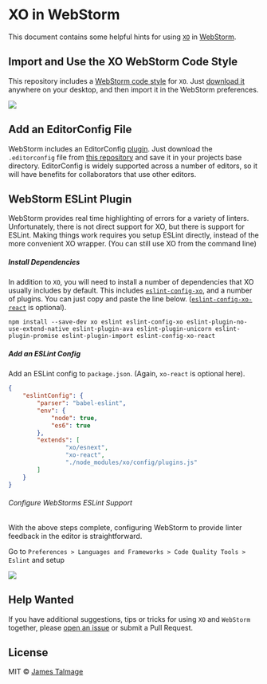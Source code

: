 # XO in WebStorm

This document contains some helpful hints for using [`XO`](https://github.com/sindresorhus/xo) in [WebStorm](https://www.jetbrains.com/webstorm/).

## Import and Use the XO WebStorm Code Style

This repository includes a [WebStorm code style](https://raw.githubusercontent.com/jamestalmage/xo-with-webstorm/master/.editorconfig) for `XO`. Just [download it](https://raw.githubusercontent.com/jamestalmage/xo-with-webstorm/master/.editorconfig) anywhere on your desktop, and then import it in the WebStorm preferences.

![](https://raw.githubusercontent.com/jamestalmage/xo-with-webstorm/master/images/import-code-style.png)

## Add an EditorConfig File

WebStorm includes an EditorConfig [plugin](https://plugins.jetbrains.com/plugin/7294-editorconfig). Just download the `.editorconfig` file from [this repository](https://raw.githubusercontent.com/jamestalmage/xo-with-webstorm/master/.editorconfig) and save it in your projects base directory. EditorConfig is widely supported across a number of editors, so it will have benefits for collaborators that use other editors.

## WebStorm ESLint Plugin

WebStorm provides real time highlighting of errors for a variety of linters. Unfortunately, there is not direct support for XO, but there is support for ESLint. Making things work requires you setup ESLint directly, instead of the more convenient XO wrapper. (You can still use XO from the command line)


##### Install Dependencies

In addition to `XO`, you will need to install a number of dependencies that XO usually includes by default. This includes [`eslint-config-xo`](https://github.com/sindresorhus/eslint-config-xo), and a number of plugins. You can just copy and paste the line below. ([`eslint-config-xo-react`](https://github.com/sindresorhus/eslint-config-xo-react) is optional).

```
npm install --save-dev xo eslint eslint-config-xo eslint-plugin-no-use-extend-native eslint-plugin-ava eslint-plugin-unicorn eslint-plugin-promise eslint-plugin-import eslint-config-xo-react
```

##### Add an ESLint Config

Add an ESLint config to `package.json`. (Again, `xo-react` is optional here).

```json
{
	"eslintConfig": {
		"parser": "babel-eslint",
		"env": {
			"node": true,
			"es6": true
		},
		"extends": [
				"xo/esnext",
				"xo-react",
				"./node_modules/xo/config/plugins.js"
		]
	}
}
```

###### Configure WebStorms ESLint Support

With the above steps complete, configuring WebStorm to provide linter feedback in the editor is straightforward.

Go to `Preferences > Languages and Frameworks > Code Quality Tools > Eslint` and setup

![](https://raw.githubusercontent.com/jamestalmage/xo-with-webstorm/master/images/configure-eslint.png)

## Help Wanted

If you have additional suggestions, tips or tricks for using `XO` and `WebStorm` together, please [open an issue](https://github.com/jamestalmage/xo-with-webstorm/issues) or submit a Pull Request.

## License

MIT © [James Talmage](http://github.com/jamestalmage)
